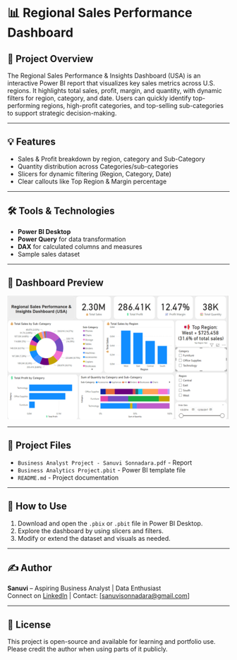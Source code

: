 # 📊 Regional Sales Performance Dashboard


## 🧩 Project Overview

The Regional Sales Performance & Insights Dashboard (USA) is an interactive Power BI report that visualizes key sales metrics across U.S. regions. It highlights total sales, profit, margin, and quantity, with dynamic filters for region, category, and date. Users can quickly identify top-performing regions, high-profit categories, and top-selling sub-categories to support strategic decision-making.

---

## 💡 Features

- Sales & Profit breakdown by region, category and Sub-Category
- Quantity distribution across Categories/sub-categories
- Slicers for dynamic filtering (Region, Category, Date)
- Clear callouts like Top Region & Margin percentage

---

## 🛠️ Tools & Technologies

- **Power BI Desktop**
- **Power Query** for data transformation
- **DAX** for calculated columns and measures
- Sample sales dataset

---

## 📸 Dashboard Preview

![Regional Sales Performance Dashboard](Regional_Sales_Performance_Dashboard.png)

---

## 📁 Project Files

- `Business Analyst Project - Sanuvi Sonnadara.pdf` - Report
- `Business Analytics Project.pbit` - Power BI template file
- `README.md` - Project documentation

---

## 📌 How to Use

1. Download and open the `.pbix` or `.pbit` file in Power BI Desktop.
2. Explore the dashboard by using slicers and filters.
3. Modify or extend the dataset and visuals as needed.

---

## ✍️ Author

**Sanuvi** – Aspiring Business Analyst | Data Enthusiast  
Connect on [LinkedIn](https://www.linkedin.com/in/sanuvisonnadara/) | Contact: [sanuvisonnadara@gmail.com]

---

## 📄 License

This project is open-source and available for learning and portfolio use. Please credit the author when using parts of it publicly.

